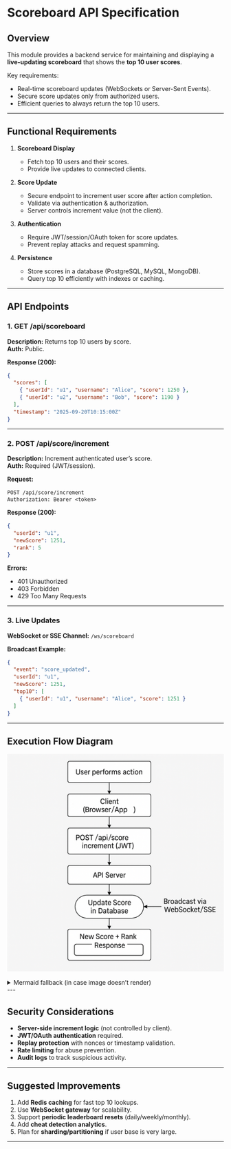 # Scoreboard API Specification

## Overview
This module provides a backend service for maintaining and displaying a **live-updating scoreboard** that shows the **top 10 user scores**.

Key requirements:
- Real-time scoreboard updates (WebSockets or Server-Sent Events).
- Secure score updates only from authorized users.
- Efficient queries to always return the top 10 users.

---

## Functional Requirements

1. **Scoreboard Display**
    - Fetch top 10 users and their scores.
    - Provide live updates to connected clients.

2. **Score Update**
    - Secure endpoint to increment user score after action completion.
    - Validate via authentication & authorization.
    - Server controls increment value (not the client).

3. **Authentication**
    - Require JWT/session/OAuth token for score updates.
    - Prevent replay attacks and request spamming.

4. **Persistence**
    - Store scores in a database (PostgreSQL, MySQL, MongoDB).
    - Query top 10 efficiently with indexes or caching.

---

## API Endpoints

### 1. GET /api/scoreboard
**Description:** Returns top 10 users by score.  
**Auth:** Public.

**Response (200):**
```json
{
  "scores": [
    { "userId": "u1", "username": "Alice", "score": 1250 },
    { "userId": "u2", "username": "Bob", "score": 1190 }
  ],
  "timestamp": "2025-09-20T10:15:00Z"
}
```

---

### 2. POST /api/score/increment
**Description:** Increment authenticated user’s score.  
**Auth:** Required (JWT/session).

**Request:**
```http
POST /api/score/increment
Authorization: Bearer <token>
```

**Response (200):**
```json
{
  "userId": "u1",
  "newScore": 1251,
  "rank": 5
}
```

**Errors:**
- 401 Unauthorized
- 403 Forbidden
- 429 Too Many Requests

---

### 3. Live Updates
**WebSocket or SSE Channel:** `/ws/scoreboard`

**Broadcast Example:**
```json
{
  "event": "score_updated",
  "userId": "u1",
  "newScore": 1251,
  "top10": [
    { "userId": "u1", "username": "Alice", "score": 1251 }
  ]
}
```

---

## Execution Flow Diagram

![Execution Flow](diagram.png)

<details>
<summary>Mermaid fallback (in case image doesn’t render)</summary>

```mermaid
flowchart TD;
    A[User performs action] --> B[Client -Browser/App-];
    B --> C[API Server];
    C --> D[Auth & Validation];
    D --> E[Update Score in Database];
    E --> F[New Score + Rank Response];
    F --> B;
    C --> G[Broadcast via WebSocket/SSE];
    G --> H[All Connected Clients];
```

</details>
---

## Security Considerations
- **Server-side increment logic** (not controlled by client).
- **JWT/OAuth authentication** required.
- **Replay protection** with nonces or timestamp validation.
- **Rate limiting** for abuse prevention.
- **Audit logs** to track suspicious activity.

---

## Suggested Improvements
1. Add **Redis caching** for fast top 10 lookups.
2. Use **WebSocket gateway** for scalability.
3. Support **periodic leaderboard resets** (daily/weekly/monthly).
4. Add **cheat detection analytics**.
5. Plan for **sharding/partitioning** if user base is very large.

---
